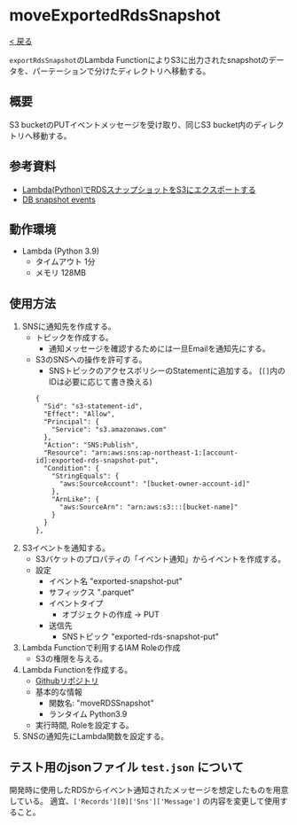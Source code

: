 # moveExportedRdsSnapshot

[< 戻る](../../README.md)

`exportRdsSnapshot`のLambda FunctionによりS3に出力されたsnapshotのデータを、パーテーションで分けたディレクトリへ移動する。

## 概要

S3 bucketのPUTイベントメッセージを受け取り、同じS3 bucket内のディレクトリへ移動する。

## 参考資料

- [Lambda(Python)でRDSスナップショットをS3にエクスポートする](https://qiita.com/hmdsg/items/a948b8e30eb5503438af)
- [DB snapshot events](https://docs.aws.amazon.com/AmazonRDS/latest/UserGuide/USER_Events.Messages.html#USER_Events.Messages.snapshot)

## 動作環境

- Lambda (Python 3.9)
  - タイムアウト 1分
  - メモリ 128MB

## 使用方法

1. SNSに通知先を作成する。
    - トピックを作成する。
        - 通知メッセージを確認するためには一旦Emailを通知先にする。
    - S3のSNSへの操作を許可する。
        - SNSトピックのアクセスポリシーのStatementに追加する。 (`[]`内のIDは必要に応じて書き換える)
        ```
        {
          "Sid": "s3-statement-id",
          "Effect": "Allow",
          "Principal": {
            "Service": "s3.amazonaws.com"
          },
          "Action": "SNS:Publish",
          "Resource": "arn:aws:sns:ap-northeast-1:[account-id]:exported-rds-snapshot-put",
          "Condition": {
            "StringEquals": {
              "aws:SourceAccount": "[bucket-owner-account-id]"
            },
            "ArnLike": {
              "aws:SourceArn": "arn:aws:s3:::[bucket-name]"
            }
          }
        },
        ```
2. S3イベントを通知する。
    - S3バケットのプロパティの「イベント通知」からイベントを作成する。
    - 設定
        - イベント名 "exported-snapshot-put"
        - サフィックス ".parquet"
        - イベントタイプ
            - オブジェクトの作成 → PUT
        - 送信先
            - SNSトピック "exported-rds-snapshot-put"
3. Lambda Functionで利用するIAM Roleの作成
    - S3の権限を与える。
4. Lambda Functionを作成する。
    - [Githubリポジトリ](https://github.com/ogreverse/lambda_collection/tree/main/python/moveExportedRdsSnapshot) 
    - 基本的な情報
        - 関数名: "moveRDSSnapshot"
        - ランタイム Python3.9
    - 実行時間, Roleを設定する。
5. SNSの通知先にLambda関数を設定する。

## テスト用のjsonファイル `test.json` について

開発時に使用したRDSからイベント通知されたメッセージを想定したものを用意している。
適宜、`['Records'][0]['Sns']['Message']` の内容を変更して使用すること。
